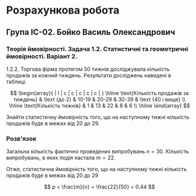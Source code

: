 # Розрахункова робота

## Група ІС-02. Бойко Василь Олександрович

### Теорія ймовірності. Задача 1.2. Статистичні та геометричні ймовірності. Варіант 2.

1.2.2. Торгова фірма протягом 50 тижнів досліджувала кількість продажів за кожний тиждень. Результати досліджень наведені в таблиці.

$$ \begin{array}{ | l | c | c | c | c | c | }
    \hline
    \text{Кількість продажів за тиждень} & \text {до 2} & 10-19 & 20-29 & 30-39 &  \text {40 і вище} \\ \hline
    \text{Кількість тижнів} & 1 & 13 & 22 & 8 & 6 \\
    \hline
  \end{array}
$$

Знайти статистичну ймовірність того, що на наступному тижні кількість продажів буде в межах від 20 до 29.


### Розв'язок

Загальна кількість фактично проведених випробувань  $n=30$. 
Кількість випробувань, в яких подія настала $m=22$.

Отже, статистична ймовірність того, що на наступному тижні кількість продажів буде в межах від 20 до 29

$$ p = \frac{m}{n} = \frac{22}{50} = 0.44
$$